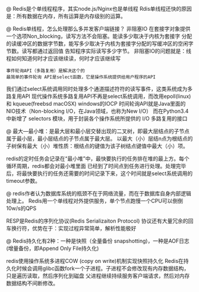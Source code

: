 @ Redis是个单线程程序，其实node.js/Nginx也是单线程
 Rdis单线程还快的原因是：所有数据在内存，所有运算是内存级别的运算。

@ Redis单线程，怎么处理那么多并发客户端链接？
    非阻塞IO  在套接字对象提供一个选项Non_blocking，读写方法不会阻塞。能读多少取决于内核为套接字
分配的读缓冲区的数据字节数，能写多少取决于内核为套接字分配的写缓冲区的空闲字节数。读写都通过返回值
告知程序实际读写多少字节。
    非阻塞IO的问题就是：线程如何知道何时才应该继续读，何时才应该继续写

    事件轮询API（多路复用）是解决这个的
    最简单的事件轮询 API是select函数，它是操作系统提供给用户程序的API
我们通过select系统调用同时处理多个通道描述符符的读写事件，这类系统成为多路复用API
现代操作系统多路复用API不再是select系统调用，而改用epoll(linux)和 kqueue(freebsd macOSX) 
windows的IOCP
    时间轮询API就是Java里面的NIO技术（Non-blocking I/O，在Java领域，也称为New I/O）
    而在Python3.4 中新增了 selectors 模块，用于封装各个操作系统所提供的 I/O 多路复用的接口

@
最大—最小堆：是最大层和最小层交替出现的二叉树，即最大层结点的子节点属于最小层，最小层结点的子节点属于最大层。 以最大（小）层结n点为根结点的子树保有最大（小）堆性质：根结点的键值为该子树结点键值中最大（小）项。

redis的定时任务会记录在“最小堆”中，最快要执行的任务排在堆的最上方。每个循环周期，redis都会对最小堆里面
已经到了时间点到任务进行处理。处理完毕后，将最快要执行的任务还需要的时间记录下来，这个时间就是select系统调用的
timeout参数。

@ redis作者认为数据库系统的瓶颈不在于网络流量，而在于数据库自身内部逻辑处理上。
Redis用一个单线程对外提供服务，单个节点跑慢一个CPU可以倒倒10w/s的QPS

RESP是Redis的序列化协议(Redis Serializaiton Protocol)
协议还有大量冗余的回车换行符，优势在于：实现过程异常简单，解析性能极好

@ Redis持久化有2种：一种是快照（全量备份 snapshotting)，一种是AOF日志(增量备份，即Append Only File持久化)

redis使用操作系统多进程COW (copy on write)机制实现快照持久化
Redis在持久化时候会调用glibc函数fork一个子进程。子进程不会修改现有内存数据结构，只是遍历读取，然后序列化到磁盘
父进程继续持续服务客户端请求，然后对内存数据结构不间断修改。
















